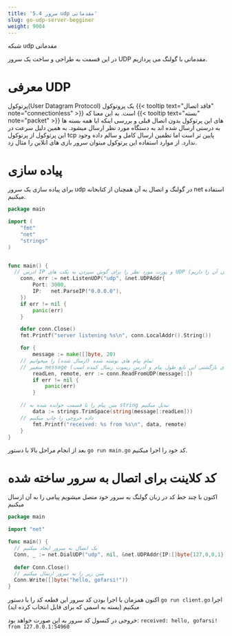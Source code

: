 ```yaml
---
title: '5.4 سرور udp مقدماتی'
slug: go-udp-server-begginer
weight: 9004
---
```


شبکه udp مقدماتی

در این قسمت به طراحی و ساخت یک سرور UDP مقدماتی با گولنگ می پردازیم.

# معرفی UDP
پرتوکول(User Datagram Protocol)
یک پروتوکول {{< tooltip text="فاقد اتصال" note="connectionless" >}} است.
به این معنا که {{< tooltip text="بسته" note="packet" >}} های این پرتوکول بدون اتصال قبلی و بررسی اینکه ایا همه بسته ها به درستی ارسال شده اند به دستگاه مورد نظر ارسال میشود.
به همین دلیل سرعت در این پرتوکول از پرتوکول tcp پایین تر است اما تظمین ارسال کامل و سالم داده وجود ندارد.
از موارد استفاده این پرتوکول میتوان سرور بازی های انلاین را مثال زد.

# پیاده سازی
برای پیاده سازی یک سرور udp در گولنگ و اتصال به آن همچنان از کتابخانه net استفاده میکنیم.

```go
package main

import (
	"fmt"
	"net"
	"strings"
)


func main() {
  // ادرس IP و پورت مورد نظر را برای گوش سپردن به پکت های UDP مشخص میکنیم (مقدار بازگشتی این تابع اتصال ما است که قابلیت نوشتن و خواندن آن را داریم)
	conn, err := net.ListenUDP("udp", &net.UDPAddr{
		Port: 3000,
		IP:   net.ParseIP("0.0.0.0"),
	})
	if err != nil {
		panic(err)
	}

	defer conn.Close()
	fmt.Printf("server listening %s\n", conn.LocalAddr().String())

	for {
		message := make([]byte, 20)
    // تمام پیام های نوشته شده (ارسال شده) را میخوانیم 
    // متغییر message را با مقدار ارسال شده پر میکنیم (مقدار های بازگشتی این تابع طول پیام و آدرس ریموت رسال کننده است)
		readLen, remote, err := conn.ReadFromUDP(message[:])
		if err != nil {
			panic(err)
		}

    // متن پیام را تا قسمت خوانده شده به string تبدیل میکنیم
		data := strings.TrimSpace(string(message[:readLen]))
    // داده خروجی را چاپ میکنیم
		fmt.Printf("received: %s from %s\n", data, remote)
	}
}
```

بعد از انجام مراحل بالا با دستور ‍`go run main.go` کد خود را اجرا میکنیم.

# کد کلاینت برای اتصال به سرور ساخته شده
اکنون با چند خط کد در زبان گولنگ به سرور خود متصل میشویم پیامی را به آن ارسال میکنیم

```go
package main

import "net"

func main() {
  // یک اتصال به سرور ایجاد میکنیم
  Conn, _ := net.DialUDP("udp", nil, &net.UDPAddr{IP:[]byte{127,0,0,1},Port:3000,Zone:""})
  
  defer Conn.Close()
  // متن زیر را به سرور ارسال میکنیم
  Conn.Write([]byte("hello, gofarsi!"))
}
```

اکنون همزمان با اجرا بودن کد سرور این قطعه کد را با دستور 
‍‍`go run client.go`
اجرا میکنیم (بسته به اسمی که برای فایل انتخاب کرده اید)

خروجی در کنسول کد سرور به این صورت خواهد بود:
`received: hello, gofarsi! from 127.0.0.1:54960`
